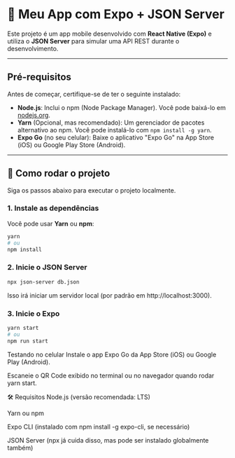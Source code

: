# 📱 Meu App com Expo + JSON Server

Este projeto é um app mobile desenvolvido com **React Native (Expo)** e utiliza o **JSON Server** para simular uma API REST durante o desenvolvimento.

---

## Pré-requisitos

Antes de começar, certifique-se de ter o seguinte instalado:

* **Node.js**: Inclui o npm (Node Package Manager). Você pode baixá-lo em [nodejs.org](https://nodejs.org/).
* **Yarn** (Opcional, mas recomendado): Um gerenciador de pacotes alternativo ao npm. Você pode instalá-lo com `npm install -g yarn`.
* **Expo Go** (no seu celular): Baixe o aplicativo "Expo Go" na App Store (iOS) ou Google Play Store (Android).

---

## 🚀 Como rodar o projeto

Siga os passos abaixo para executar o projeto localmente.

### 1. Instale as dependências

Você pode usar **Yarn** ou **npm**:

```bash
yarn
# ou
npm install
```
### 2. Inicie o JSON Server
```bash
npx json-server db.json
```
Isso irá iniciar um servidor local (por padrão em http://localhost:3000).

### 3. Inicie o Expo
```bash
yarn start
# ou
npm run start
```
Testando no celular
Instale o app Expo Go da App Store (iOS) ou Google Play (Android).

Escaneie o QR Code exibido no terminal ou no navegador quando rodar yarn start.

🛠 Requisitos
Node.js (versão recomendada: LTS)

Yarn ou npm

Expo CLI (instalado com npm install -g expo-cli, se necessário)

JSON Server (npx já cuida disso, mas pode ser instalado globalmente também)
